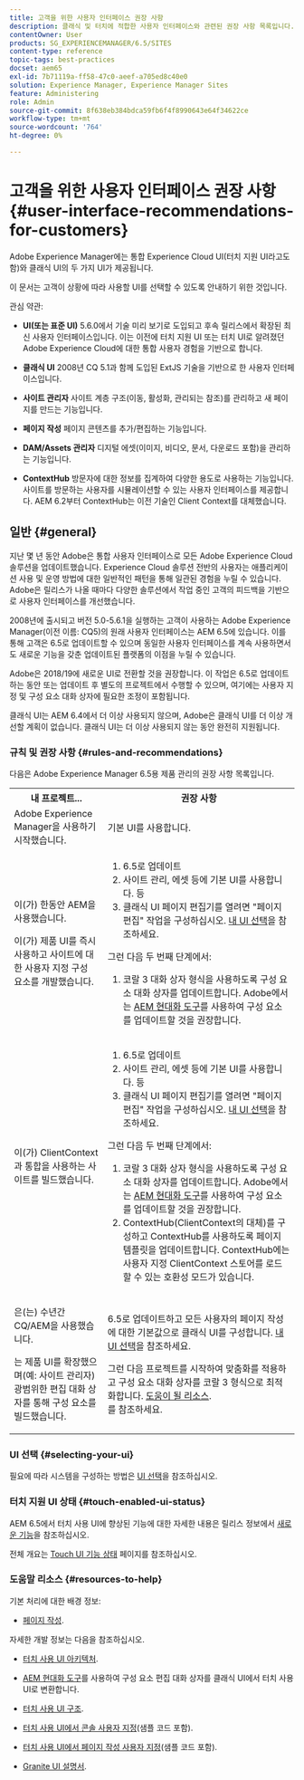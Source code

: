 ```yaml
---
title: 고객을 위한 사용자 인터페이스 권장 사항
description: 클래식 및 터치에 적합한 사용자 인터페이스와 관련된 권장 사항 목록입니다.
contentOwner: User
products: SG_EXPERIENCEMANAGER/6.5/SITES
content-type: reference
topic-tags: best-practices
docset: aem65
exl-id: 7b71119a-ff58-47c0-aeef-a705ed8c40e0
solution: Experience Manager, Experience Manager Sites
feature: Administering
role: Admin
source-git-commit: 8f638eb384bdca59fb6f4f8990643e64f34622ce
workflow-type: tm+mt
source-wordcount: '764'
ht-degree: 0%

---
```


# 고객을 위한 사용자 인터페이스 권장 사항{#user-interface-recommendations-for-customers}

Adobe Experience Manager에는 통합 Experience Cloud UI(터치 지원 UI라고도 함)와 클래식 UI의 두 가지 UI가 제공됩니다.

이 문서는 고객이 상황에 따라 사용할 UI를 선택할 수 있도록 안내하기 위한 것입니다.

관심 약관:

* **UI(또는 표준 UI)**
5.6.0에서 기술 미리 보기로 도입되고 후속 릴리스에서 확장된 최신 사용자 인터페이스입니다. 이는 이전에 터치 지원 UI 또는 터치 UI로 알려졌던 Adobe Experience Cloud에 대한 통합 사용자 경험을 기반으로 합니다.

* **클래식 UI**
2008년 CQ 5.1과 함께 도입된 ExtJS 기술을 기반으로 한 사용자 인터페이스입니다.

* **사이트 관리자**
사이트 계층 구조(이동, 활성화, 관리되는 참조)를 관리하고 새 페이지를 만드는 기능입니다.

* **페이지 작성**
페이지 콘텐츠를 추가/편집하는 기능입니다.

* **DAM/Assets 관리자**
디지털 에셋(이미지, 비디오, 문서, 다운로드 포함)을 관리하는 기능입니다.

* **ContextHub**
방문자에 대한 정보를 집계하여 다양한 용도로 사용하는 기능입니다. 사이트를 방문하는 사용자를 시뮬레이션할 수 있는 사용자 인터페이스를 제공합니다. AEM 6.2부터 ContextHub는 이전 기술인 Client Context를 대체했습니다.

## 일반 {#general}

지난 몇 년 동안 Adobe은 통합 사용자 인터페이스로 모든 Adobe Experience Cloud 솔루션을 업데이트했습니다. Experience Cloud 솔루션 전반의 사용자는 애플리케이션 사용 및 운영 방법에 대한 일반적인 패턴을 통해 일관된 경험을 누릴 수 있습니다. Adobe은 릴리스가 나올 때마다 다양한 솔루션에서 작업 중인 고객의 피드백을 기반으로 사용자 인터페이스를 개선했습니다.

2008년에 출시되고 버전 5.0-5.6.1을 실행하는 고객이 사용하는 Adobe Experience Manager(이전 이름: CQ5)의 원래 사용자 인터페이스는 AEM 6.5에 있습니다. 이를 통해 고객은 6.5로 업데이트할 수 있으며 동일한 사용자 인터페이스를 계속 사용하면서도 새로운 기능을 갖춘 업데이트된 플랫폼의 이점을 누릴 수 있습니다.

Adobe은 2018/19에 새로운 UI로 전환할 것을 권장합니다. 이 작업은 6.5로 업데이트하는 동안 또는 업데이트 후 별도의 프로젝트에서 수행할 수 있으며, 여기에는 사용자 지정 및 구성 요소 대화 상자에 필요한 조정이 포함됩니다.

클래식 UI는 AEM 6.4에서 더 이상 사용되지 않으며, Adobe은 클래식 UI를 더 이상 개선할 계획이 없습니다. 클래식 UI는 더 이상 사용되지 않는 동안 완전히 지원됩니다.

### 규칙 및 권장 사항 {#rules-and-recommendations}

다음은 Adobe Experience Manager 6.5용 제품 관리의 권장 사항 목록입니다.

<table>
 <tbody>
  <tr>
   <th>내 프로젝트...</th>
   <th>권장 사항</th>
  </tr>
  <tr>
   <td>Adobe Experience Manager을 사용하기 시작했습니다.</td>
   <td>기본 UI를 사용합니다.</td>
  </tr>
  <tr>
   <td><p>이(가) 한동안 AEM을 사용했습니다.</p> <p>이(가) 제품 UI를 즉시 사용하고 사이트에 대한 사용자 지정 구성 요소를 개발했습니다.<br /> </p> </td>
   <td>
    <ol>
     <li>6.5로 업데이트</li>
     <li>사이트 관리, 에셋 등에 기본 UI를 사용합니다. 등<br /> </li>
     <li>클래식 UI 페이지 편집기를 열려면 "페이지 편집" 작업을 구성하십시오. <a href="#selecting-your-ui">내 UI 선택</a>을 참조하세요.</li>
    </ol> <p>그런 다음 두 번째 단계에서:</p>
    <ol>
     <li>코랄 3 대화 상자 형식을 사용하도록 구성 요소 대화 상자를 업데이트합니다. Adobe에서는 <a href="/help/sites-developing/modernization-tools.md">AEM 현대화 도구</a>를 사용하여 구성 요소를 업데이트할 것을 권장합니다.</li>
    </ol> </td>
  </tr>
  <tr>
   <td>이(가) ClientContext과 통합을 사용하는 사이트를 빌드했습니다.<br /> </td>
   <td>
    <ol>
     <li>6.5로 업데이트</li>
     <li>사이트 관리, 에셋 등에 기본 UI를 사용합니다. 등</li>
     <li>클래식 UI 페이지 편집기를 열려면 "페이지 편집" 작업을 구성하십시오. <a href="#selecting-your-ui">내 UI 선택</a>을 참조하세요.</li>
    </ol> <p>그런 다음 두 번째 단계에서:</p>
    <ol>
     <li>코랄 3 대화 상자 형식을 사용하도록 구성 요소 대화 상자를 업데이트합니다. Adobe에서는 <a href="/help/sites-developing/modernization-tools.md">AEM 현대화 도구</a>를 사용하여 구성 요소를 업데이트할 것을 권장합니다.</li>
     <li>ContextHub(ClientContext의 대체)를 구성하고 ContextHub를 사용하도록 페이지 템플릿을 업데이트합니다. ContextHub에는 사용자 지정 ClientContext 스토어를 로드할 수 있는 호환성 모드가 있습니다.</li>
    </ol> </td>
  </tr>
  <tr>
   <td><p>은(는) 수년간 CQ/AEM을 사용했습니다.</p> <p>는 제품 UI를 확장했으며(예: 사이트 관리자) 광범위한 편집 대화 상자를 통해 구성 요소를 빌드했습니다.</p> </td>
   <td><p>6.5로 업데이트하고 모든 사용자의 페이지 작성에 대한 기본값으로 클래식 UI를 구성합니다. <a href="#selecting-your-ui">내 UI 선택</a>을 참조하세요.</p> <p>그런 다음 프로젝트를 시작하여 맞춤화를 적용하고 구성 요소 대화 상자를 코랄 3 형식으로 최적화합니다. <a href="#resources-to-help">도움이 될 리소스</a>.<br />를 참조하세요. </p> </td>
  </tr>
 </tbody>
</table>

### UI 선택 {#selecting-your-ui}

필요에 따라 시스템을 구성하는 방법은 [UI 선택](/help/sites-authoring/select-ui.md)을 참조하십시오.

### 터치 지원 UI 상태 {#touch-enabled-ui-status}

AEM 6.5에서 터치 사용 UI에 향상된 기능에 대한 자세한 내용은 릴리스 정보에서 [새로운 기능](/help/release-notes/release-notes.md#what-s-new)을 참조하십시오.

전체 개요는 [Touch UI 기능 상태](/help/release-notes/touch-ui-features-status.md) 페이지를 참조하십시오.

### 도움말 리소스 {#resources-to-help}

기본 처리에 대한 배경 정보:

* [페이지 작성](/help/sites-authoring/page-authoring.md).

자세한 개발 정보는 다음을 참조하십시오.

* [터치 사용 UI 아키텍처](/help/sites-developing/touch-ui-concepts.md).
* [AEM 현대화 도구](/help/sites-developing/modernization-tools.md)를 사용하여 구성 요소 편집 대화 상자를 클래식 UI에서 터치 사용 UI로 변환합니다.

* [터치 사용 UI 구조](/help/sites-developing/touch-ui-structure.md).

* [터치 사용 UI에서 콘솔 사용자 지정](/help/sites-developing/customizing-consoles-touch.md)(샘플 코드 포함).

* [터치 사용 UI에서 페이지 작성 사용자 지정](/help/sites-developing/customizing-page-authoring-touch.md)(샘플 코드 포함).

* [Granite UI 설명서](https://helpx.adobe.com/experience-manager/6-5/sites/developing/using/reference-materials/granite-ui/api/index.html).
